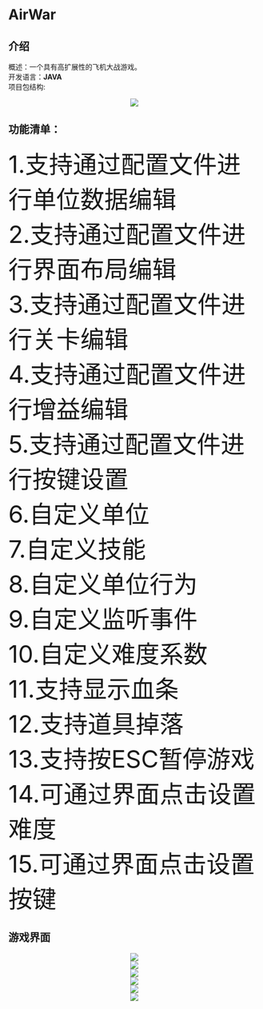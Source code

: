 # AirWar
## 介绍
概述：一个具有高扩展性的飞机大战游戏。  
开发语言：**JAVA**  
项目包结构: 
<div align=center><img src="https://github.com/R0ckWind/AirWar/blob/master/preview/preview0.png"/></div>  

## 功能清单：  
<font size=18>1.支持通过配置文件进行单位数据编辑</font>  
<font size=18>2.支持通过配置文件进行界面布局编辑</font>  
<font size=18>3.支持通过配置文件进行关卡编辑</font>      
<font size=18>4.支持通过配置文件进行增益编辑</font>    
<font size=18>5.支持通过配置文件进行按键设置</font>     
<font size=18>6.自定义单位</font>   
<font size=18>7.自定义技能</font>   
<font size=18>8.自定义单位行为</font>   
<font size=18>9.自定义监听事件</font>   
<font size=18>10.自定义难度系数</font>   
<font size=18>11.支持显示血条</font>   
<font size=18>12.支持道具掉落</font>   
<font size=18>13.支持按ESC暂停游戏</font>   
<font size=18>14.可通过界面点击设置难度</font>   
<font size=18>15.可通过界面点击设置按键</font>      

## 游戏界面  
<div align=center><img src="https://github.com/R0ckWind/AirWar/blob/master/preview/preview1.png"/></div>
<div align=center><img src="https://github.com/R0ckWind/AirWar/blob/master/preview/preview2.png"/></div>
<div align=center><img src="https://github.com/R0ckWind/AirWar/blob/master/preview/preview3.png"/></div>
<div align=center><img src="https://github.com/R0ckWind/AirWar/blob/master/preview/preview4.png"/></div>
<div align=center><img src="https://github.com/R0ckWind/AirWar/blob/master/preview/preview5.png"/></div>
<div align=center><img src="https://github.com/R0ckWind/AirWar/blob/master/preview/preview6.png"/></div>
